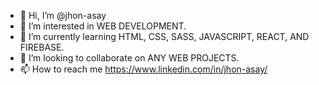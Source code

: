- 👋 Hi, I’m @jhon-asay
- 👀 I’m interested in WEB DEVELOPMENT.
- 🌱 I’m currently learning HTML, CSS, SASS, JAVASCRIPT, REACT, AND FIREBASE.
- 💞️ I’m looking to collaborate on ANY WEB PROJECTS.
- 📫 How to reach me https://www.linkedin.com/in/jhon-asay/

<!---
jhon-asay/jhon-asay is a ✨ special ✨ repository because its `README.md` (this file) appears on your GitHub profile.
You can click the Preview link to take a look at your changes.
--->
